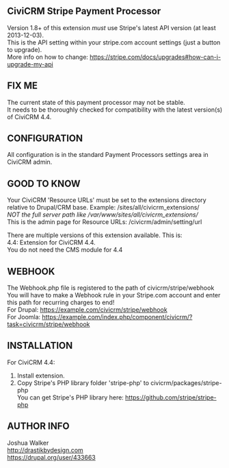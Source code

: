 CiviCRM Stripe Payment Processor
--------------------------------
Version 1.8+ of this extension *must* use Stripe's latest API version (at least 2013-12-03).  
This is the API setting within your stripe.com account settings (just a button to upgrade).  
More info on how to change:  https://stripe.com/docs/upgrades#how-can-i-upgrade-my-api  

FIX ME
------
The current state of this payment processor may not be stable.  
It needs to be thoroughly checked for compatibility with the latest version(s) of CiviCRM 4.4.  

CONFIGURATION
-------------
All configuration is in the standard Payment Processors settings area in CiviCRM admin.  

GOOD TO KNOW
------------
Your CiviCRM 'Resource URLs' must be set to the extensions directory  
relative to Drupal/CRM base.  Example: /sites/all/civicrm_extensions/  
*NOT the full server path like /var/www/sites/all/civicrm_extensions/*  
This is the admin page for Resource URLs:  /civicrm/admin/setting/url  

There are multiple versions of this extension available.  This is:  
4.4:  Extension for CiviCRM 4.4.  
You do not need the CMS module for 4.4  

WEBHOOK
---------
The Webhook.php file is registered to the path of civicrm/stripe/webhook  
You will have to make a Webhook rule in your Stripe.com account and enter this path for recurring charges to end!  
For Drupal:  https://example.com/civicrm/stripe/webhook  
For Joomla:  https://example.com/index.php/component/civicrm/?task=civicrm/stripe/webhook  

INSTALLATION
------------
For CiviCRM 4.4:  
1)  Install extension.  
2)  Copy Stripe's PHP library folder 'stripe-php' to civicrm/packages/stripe-php  
You can get Stripe's PHP library here: https://github.com/stripe/stripe-php  

AUTHOR INFO
-----------
Joshua Walker  
http://drastikbydesign.com  
https://drupal.org/user/433663  
